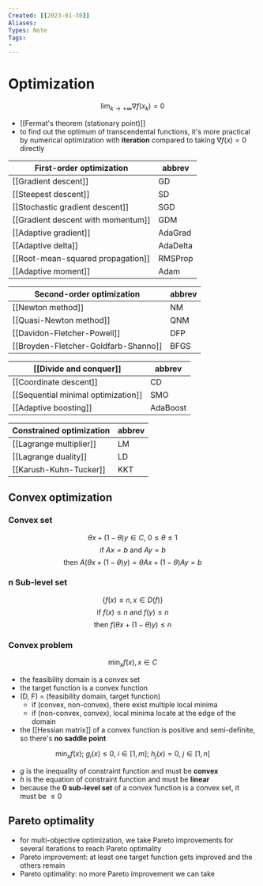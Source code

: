 ```yaml
---
Created: [[2023-01-30]]
Aliases: 
Types: Note
Tags: 
- 
---
```

# Optimization
$$\lim_{k\rightarrow+\infty}\nabla f(x_k)=0$$
- [[Fermat's theorem (stationary point)]]
- to find out the optimum of transcendental functions, it's more practical by numerical optimization with **iteration** compared to taking $\nabla f(x)=0$ directly

| First-order optimization           | abbrev   |
| ---------------------------------- | -------- |
| [[Gradient descent]]               | GD       |
| [[Steepest descent]]               | SD       |
| [[Stochastic gradient descent]]    | SGD      |
| [[Gradient descent with momentum]] | GDM      |
| [[Adaptive gradient]]              | AdaGrad  |
| [[Adaptive delta]]                 | AdaDelta |
| [[Root-mean-squared propagation]]  | RMSProp  |
| [[Adaptive moment]]                | Adam     |

| Second-order optimization            | abbrev |
| ------------------------------------ | ------ |
| [[Newton method]]                    | NM     |
| [[Quasi-Newton method]]              | QNM    |
| [[Davidon-Fletcher-Powell]]          | DFP    |
| [[Broyden-Fletcher-Goldfarb-Shanno]] | BFGS   |

| [[Divide and conquer]]              | abbrev   |
| ----------------------------------- | -------- |
| [[Coordinate descent]]              | CD       |
| [[Sequential minimal optimization]] | SMO      |
| [[Adaptive boosting]]               | AdaBoost |

| Constrained optimization | abbrev |
| ------------------------ | ------ |
| [[Lagrange multiplier]]  | LM     |
| [[Lagrange duality]]     | LD     |
| [[Karush-Kuhn-Tucker]]   | KKT    |

## Convex optimization
### Convex set
$$\theta x+(1-\theta)y\in C,\ 0\leq\theta\leq1$$
$$\text{if }Ax=b\text{ and }Ay=b$$
$$\text{then }A(\theta x+(1-\theta)y)=\theta Ax+(1-\theta)Ay=b$$
### n Sub-level set
$$\{f(x)\leq n, x\in D(f)\}$$
$$\text{if }f(x)\leq n\text{ and }f(y)\leq n$$
$$\text{then }f(\theta x+(1-\theta)y)\leq n$$
### Convex problem
$$\min_{x}f(x), x\in C$$
- the feasibility domain is a convex set
- the target function is a convex function
- (D, F) = (feasibility domain, target function)
  - if (convex, non-convex), there exist multiple local minima
  - if (non-convex, convex), local minima locate at the edge of the domain
- the [[Hessian matrix]] of a convex function is positive and semi-definite, so there's **no saddle point**

$$\min_{x}f(x);\ g_i(x)\leq0,\ i\in[1, m];\ h_j(x)=0,\ j\in[1, n]$$
- $g$ is the inequality of constraint function and must be **convex**
- $h$ is the equation of constraint function and must be **linear**
- because the **0 sub-level set** of a convex function is a convex set, it must be $\leq0$

## Pareto optimality
- for multi-objective optimization, we take Pareto improvements for several iterations to reach Pareto optimality
- Pareto improvement: at least one target function gets improved and the others remain
- Pareto optimality: no more Pareto improvement we can take
